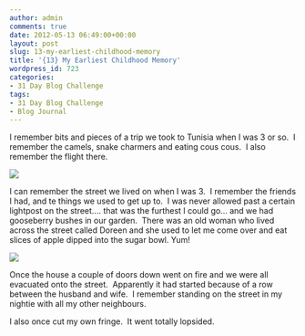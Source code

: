 ```yaml
---
author: admin
comments: true
date: 2012-05-13 06:49:00+00:00
layout: post
slug: 13-my-earliest-childhood-memory
title: '{13} My Earliest Childhood Memory'
wordpress_id: 723
categories:
- 31 Day Blog Challenge
tags:
- 31 Day Blog Challenge
- Blog Journal
---
```


I remember bits and pieces of a trip we took to Tunisia when I was 3 or so.  I remember the camels, snake charmers and eating cous cous.  I also remember the flight there.


[![](http://www.outmumbered.com/wp-content/uploads/2012/07/oldies_134copy.jpg?w=196)](http://www.outmumbered.com/wp-content/uploads/2012/07/oldies_134copy.jpg)


I can remember the street we lived on when I was 3.  I remember the friends I had, and te things we used to get up to.  I was never allowed past a certain lightpost on the street.... that was the furthest I could go... and we had gooseberry bushes in our garden.  There was an old woman who lived across the street called Doreen and she used to let me come over and eat slices of apple dipped into the sugar bowl. Yum!


[![](http://outmumbered1.files.wordpress.com/2012/05/image238copy.jpg?w=223)](http://outmumbered1.files.wordpress.com/2012/05/image238copy.jpg)


Once the house a couple of doors down went on fire and we were all evacuated onto the street.  Apparently it had started because of a row between the husband and wife.  I remember standing on the street in my nightie with all my other neighbours.

I also once cut my own fringe.  It went totally lopsided.
